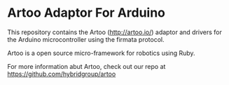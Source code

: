 # Artoo Adaptor For Arduino

This repository contains the Artoo (http://artoo.io/) adaptor and drivers for the Arduino microcontroller using the firmata protocol.

Artoo is a open source micro-framework for robotics using Ruby.

For more information abut Artoo, check out our repo at https://github.com/hybridgroup/artoo
